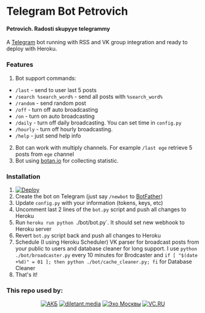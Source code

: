 # Telegram Bot Petrovich
#### Petrovich. Radosti skupyye telegrammy
A [Telegram](https://telegram.org/) bot running with RSS and VK group integration and ready to deploy with Heroku.

### Features
1. Bot support commands:
* `/last` - send to user last 5 posts 
* `/search %search_word%` - send all posts with `%search_word%`
* `/random` - send random post
* `/off` - turn off auto broadcasting
* `/on` - turn on auto broadcasting
* `/daily` - turn off daily broadcasting. You can set time in `config.py`
* `/hourly` - turn off hourly broadcasting.
* `/help` - just send help info
2. Bot can work with multiply channels. For example `/last ege` retrieve 5 posts from `ege` channel
3. Bot using [botan.io](http://botan.io) for collecting statistic.

### Installation
1. [![Deploy](https://www.herokucdn.com/deploy/button.svg)](https://heroku.com/deploy?template=https://github.com/vizigin/petrovich)
2. Create the bot on Telegram (just say `/newbot` to [BotFather](https://core.telegram.org/bots#botfather))
3. Update `config.py` with your information (tokens, keys, etc)
4. Uncomment last 2 lines of the `bot.py` script and push all changes to Heroku
5. Run `heroku run python `./bot/bot.py`. It should set new webhook to Heroku server
6. Revert `bot.py` script back and push all changes to Heroku
7. Schedule (I using Heroku Scheduler) VK parser for broadcast posts from your public to users and database cleaner for long support. I use `python ./bot/broadcaster.py` every 10 minutes for Brodcaster and `if [ "$(date +%d)" = 01 ]; then python ./bot/cache_cleaner.py; fi` for Database Cleaner
8. That's it!

### This repo used by: 

<p align="center" >
  <a href="http://telegram.me/banekbot"><img src="http://dvizigin.myjino.ru/img/petrovich/banek_logo_150.png" title="АКБ" float=left></a>
  <a href="http://telegram.me/diletant_bot"><img src="http://dvizigin.myjino.ru/img/petrovich/diletant_logo_150.png" title="diletant.media" float=left></a>
  <a href="http://telegram.me/echom_bot"><img src="http://dvizigin.myjino.ru/img/petrovich/echomsk_logo_150.png" title="Эхо Москвы" float=left></a>
  <a href="http://telegram.me/smmrussiabot"><img src="http://dvizigin.myjino.ru/img/petrovich/vcru_logo_150.png" title="VC.RU" float=left></a>
</p>